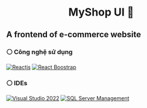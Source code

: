 <h1 align="center">MyShop UI 📝</h1>
<p align="center">

</p>

<h2>A frontend of e-commerce website</h2>

### ⚪️ Công nghệ sử dụng
<p>
  <a href=""><img alt="Reactjs" src="https://img.shields.io/badge/Asp.Net%206-512BD4?logo=.net&logoColor=white"/></a>
  <a href=""><img alt="React Boostrap" src="https://img.shields.io/badge/-SQL%20Server-white?logo=microsoftsqlserver&logoColor=CC2927"/></a>
</p>

### ⚪️ IDEs
<p>
  <a href=""><img alt="Visual Studio 2022" src="https://img.shields.io/static/v1?message=Visual%20Studio%202022&logo=visualstudio&color=5C2D91&logoColor=white&label=%20"></a>
  <a href=""><img alt="SQL Server Management" src="https://img.shields.io/badge/-SQL%20Server%20Management-FFDC28"></a>
</p>
